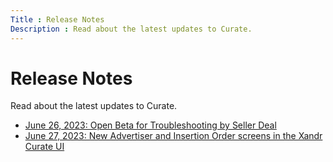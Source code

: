 ```yaml
---
Title : Release Notes
Description : Read about the latest updates to Curate.
---
```



# Release Notes



Read about the latest updates to Curate.

- <a href="release-notes-curate-20230626.html" class="xref">June 26, 2023:
  Open Beta for Troubleshooting by Seller Deal</a>
- <a href="release-notes-curate-20230627.html" class="xref">June 27, 2023:
  New Advertiser and Insertion Order screens in the Xandr Curate UI</a>





